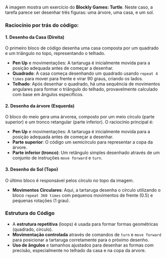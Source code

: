 A imagem mostra um exercício do **Blockly Games: Turtle**. Neste caso, a tarefa parece ser desenhar três figuras: uma árvore, uma casa, e um sol.

### Raciocínio por trás do código:

#### 1. **Desenho da Casa** (Direita)

 O primeiro bloco de código desenha uma casa composta por um quadrado e um triângulo no topo, representando o telhado.

- **Pen Up** e movimentações: A tartaruga é inicialmente movida para a posição adequada antes de começar a desenhar.
- **Quadrado**: A casa começa desenhando um quadrado usando `repeat 4 times` para mover para frente e virar 90 graus, criando os lados.
- **Telhado**: Após desenhar o quadrado, há uma sequência de movimentos angulares para formar o triângulo do telhado, provavelmente calculado com base em ângulos específicos.

#### 2. **Desenho da árvore** (Esquerda)
O bloco do meio gera uma árvorea, composto por um meio círculo (parte superior) e um tronco retangular (parte inferior). O raciocínio principal é:

- **Pen Up** e movimentações: A tartaruga é inicialmente movida para a posição adequada antes de começar a desenhar.
- **Parte superior**: O código  um semicírculo para representar a copa da árvore.
- **Parte inferior (tronco)**: Um retângulo simples desenhado através de um conjunto de instruções `move forward` e `turn`.

#### 3. **Desenho do Sol** (Topo)
O último bloco é responsável pelos círculo no topo da imagem.

- **Movimentos Circulares**: Aqui, a tartaruga desenha o círculo utilizando o bloco `repeat 360 times` com pequenos movimentos de frente (0.5) e pequenas rotações (1 grau). 

### Estrutura do Código
- A **estrutura repetitiva** (loops) é usada para formar formas geométricas (quadrado, círculo).
- **Movimentação controlada** através de comandos de `turn` e `move forward` para posicionar a tartaruga corretamente para o próximo desenho.
- **Uso de ângulos** e tamanhos ajustados para desenhar as formas com precisão, especialmente no telhado da casa e na copa da arvore.
